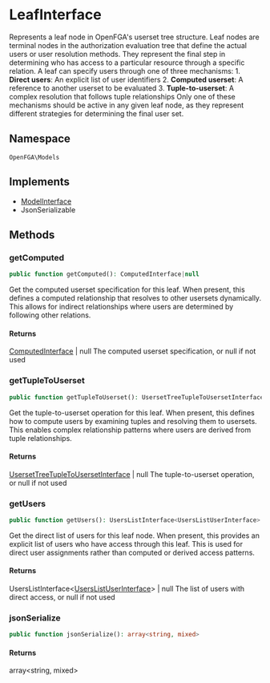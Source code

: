 # LeafInterface

Represents a leaf node in OpenFGA&#039;s userset tree structure. Leaf nodes are terminal nodes in the authorization evaluation tree that define the actual users or user resolution methods. They represent the final step in determining who has access to a particular resource through a specific relation. A leaf can specify users through one of three mechanisms: 1. **Direct users**: An explicit list of user identifiers 2. **Computed userset**: A reference to another userset to be evaluated 3. **Tuple-to-userset**: A complex resolution that follows tuple relationships Only one of these mechanisms should be active in any given leaf node, as they represent different strategies for determining the final user set.

## Namespace
`OpenFGA\Models`

## Implements
* [ModelInterface](Models/ModelInterface.md)
* JsonSerializable



## Methods
### getComputed


```php
public function getComputed(): ComputedInterface|null
```

Get the computed userset specification for this leaf. When present, this defines a computed relationship that resolves to other usersets dynamically. This allows for indirect relationships where users are determined by following other relations.


#### Returns
[ComputedInterface](Models/ComputedInterface.md) | null
 The computed userset specification, or null if not used

### getTupleToUserset


```php
public function getTupleToUserset(): UsersetTreeTupleToUsersetInterface|null
```

Get the tuple-to-userset operation for this leaf. When present, this defines how to compute users by examining tuples and resolving them to usersets. This enables complex relationship patterns where users are derived from tuple relationships.


#### Returns
[UsersetTreeTupleToUsersetInterface](Models/UsersetTreeTupleToUsersetInterface.md) | null
 The tuple-to-userset operation, or null if not used

### getUsers


```php
public function getUsers(): UsersListInterface<UsersListUserInterface>|null
```

Get the direct list of users for this leaf node. When present, this provides an explicit list of users who have access through this leaf. This is used for direct user assignments rather than computed or derived access patterns.


#### Returns
UsersListInterface&lt;[UsersListUserInterface](Models/UsersListUserInterface.md)&gt; | null
 The list of users with direct access, or null if not used

### jsonSerialize


```php
public function jsonSerialize(): array<string, mixed>
```



#### Returns
array&lt;string, mixed&gt;


